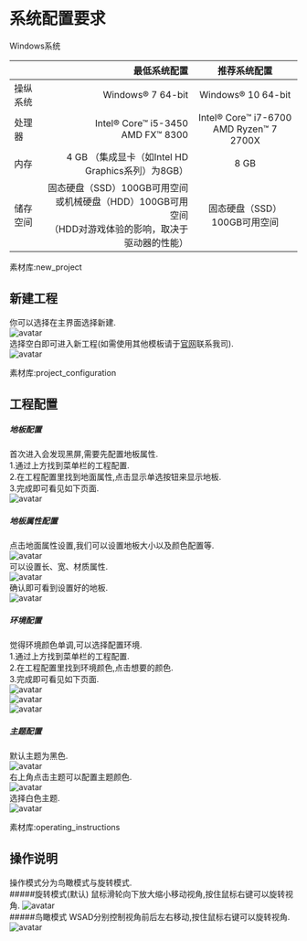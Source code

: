 # 系统配置要求

Windows系统

|      |                                                               最低系统配置 |                   推荐系统配置                    |
|:-----|---------------------------------------------------------------------:|:-------------------------------------------:|
| 操纵系统 |                                                    Windows® 7 64-bit |             Windows® 10 64-bit              |
| 处理器  |                                Intel® Core™ i5-3450 <br>AMD FX™ 8300 | Intel® Core™ i7-6700 <br>AMD Ryzen™ 7 2700X |
| 内存   |                                4 GB （集成显卡（如Intel HD Graphics系列）为8GB） |                    8 GB                     |
| 储存空间 | 固态硬盘（SSD）100GB可用空间<br>或机械硬盘（HDD）100GB可用空间<br>（HDD对游戏体验的影响，取决于驱动器的性能） |             固态硬盘（SSD）100GB可用空间              |

[^^]:
素材库:new_project
## 新建工程
你可以选择在主界面选择新建.  
![avatar](../_images/new_project/new.png)  
选择空白即可进入新工程(如需使用其他模板请于[官网](https://n.mimovr.com)联系我司).  
![avatar](../_images/new_project/new_index.png)  

[^^]:
素材库:project_configuration
## 工程配置
##### 地板配置
首次进入会发现黑屏,需要先配置地板属性.  
1.通过上方找到菜单栏的工程配置.  
2.在工程配置里找到地面属性,点击显示单选按钮来显示地板.  
3.完成即可看见如下页面.  
![avatar](../_images/project_configuration/show_ground.gif)  
##### 地板属性配置
点击地面属性设置,我们可以设置地板大小以及颜色配置等.  
![avatar](../_images/project_configuration/set_ground.png)  
可以设置长、宽、材质属性.  
![avatar](../_images/project_configuration/set.png)  
确认即可看到设置好的地板.  
![avatar](../_images/project_configuration/settle.png)  
##### 环境配置
觉得环境颜色单调,可以选择配置环境.  
1.通过上方找到菜单栏的工程配置.  
2.在工程配置里找到环境颜色,点击想要的颜色.  
3.完成即可看见如下页面.  
![avatar](../_images/project_configuration/enviroument.png)  
![avatar](../_images/project_configuration/setting_enviroument.png)  
![avatar](../_images/project_configuration/settle_enviroument.png)  
##### 主题配置
默认主题为黑色.  
![avatar](../_images/project_configuration/black_theme.png)  
右上角点击主题可以配置主题颜色.  
![avatar](../_images/project_configuration/choose_theme.png)  
选择白色主题.  
![avatar](../_images/project_configuration/white_theme.png)  

[^^]:
素材库:operating_instructions
## 操作说明
操作模式分为鸟瞰模式与旋转模式.  
#####旋转模式(默认)
鼠标滑轮向下放大缩小移动视角,按住鼠标右键可以旋转视角.
![avatar](../_images/operating_instructions/旋转模式.gif)  
#####鸟瞰模式
WSAD分别控制视角前后左右移动,按住鼠标右键可以旋转视角.
![avatar](../_images/operating_instructions/鸟瞰模式.gif)  






















